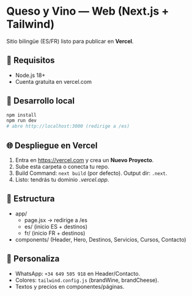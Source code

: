 
# Queso y Vino — Web (Next.js + Tailwind)
Sitio bilingüe (ES/FR) listo para publicar en **Vercel**.

## 🧰 Requisitos
- Node.js 18+
- Cuenta gratuita en vercel.com

## 🚀 Desarrollo local
```bash
npm install
npm run dev
# abre http://localhost:3000 (redirige a /es)
```

## 🌐 Despliegue en Vercel
1. Entra en https://vercel.com y crea un **Nuevo Proyecto**.
2. Sube esta carpeta o conecta tu repo.
3. Build Command: `next build` (por defecto). Output dir: `.next`.
4. Listo: tendrás tu dominio *.vercel.app*.

## 📁 Estructura
- app/
  - page.jsx → redirige a /es
  - es/ (inicio ES + destinos)
  - fr/ (inicio FR + destinos)
- components/ (Header, Hero, Destinos, Servicios, Cursos, Contacto)

## 📝 Personaliza
- WhatsApp: `+34 649 505 918` en Header/Contacto.
- Colores: `tailwind.config.js` (brandWine, brandCheese).
- Textos y precios en componentes/páginas.
